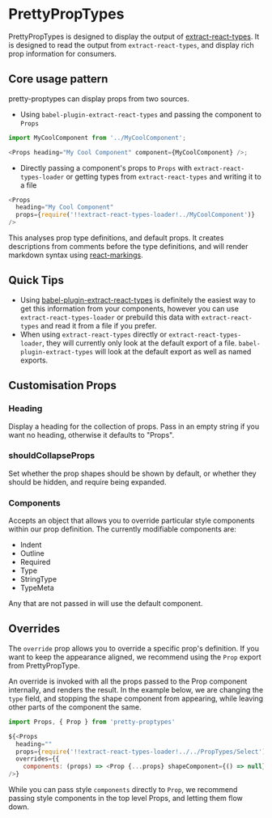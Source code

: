 # PrettyPropTypes

PrettyPropTypes is designed to display the output of
[extract-react-types](https://www.npmjs.com/package/extract-react-types). It is
designed to read the output from `extract-react-types`, and display rich prop
information for consumers.

## Core usage pattern

pretty-proptypes can display props from two sources.

- Using `babel-plugin-extract-react-types` and passing the component to `Props`

```js
import MyCoolComponent from '../MyCoolComponent';

<Props heading="My Cool Component" component={MyCoolComponent} />;
```

- Directly passing a component's props to `Props` with `extract-react-types-loader` or getting types from `extract-react-types` and writing it to a file

```js
<Props
  heading="My Cool Component"
  props={require('!!extract-react-types-loader!../MyCoolComponent')}
/>
```

This analyses prop type definitions, and default props. It creates descriptions
from comments before the type definitions, and will render markdown syntax using [react-markings](https://www.npmjs.com/package/react-markings).

## Quick Tips

- Using [babel-plugin-extract-react-types](https://www.npmjs.com/package/babel-plugin-extract-react-types)
  is definitely the easiest way to get this information from your components, however
  you can use `extract-react-types-loader` or prebuild this data with `extract-react-types` and read it from a file if
  you prefer.
- When using `extract-react-types` directly or `extract-react-types-loader`, they will currently only look at the default export
  of a file. `babel-plugin-extract-types` will look at the default export as well as named exports.

## Customisation Props

### Heading

Display a heading for the collection of props. Pass in an empty string if you want
no heading, otherwise it defaults to "Props".

### shouldCollapseProps

Set whether the prop shapes should be shown by default, or whether they should
be hidden, and require being expanded.

### Components

Accepts an object that allows you to override particular style components within
our prop definition. The currently modifiable components are:

- Indent
- Outline
- Required
- Type
- StringType
- TypeMeta

Any that are not passed in will use the default component.

## Overrides

The `override` prop allows you to override a specific prop's definition. If you
want to keep the appearance aligned, we recommend using the `Prop` export from
PrettyPropType.

An override is invoked with all the props passed to the Prop component internally,
and renders the result. In the example below, we are changing the `type` field,
and stopping the shape component from appearing, while leaving other parts of the
component the same.

```js
import Props, { Prop } from 'pretty-proptypes'

${<Props
  heading=""
  props={require('!!extract-react-types-loader!../../PropTypes/Select')}
  overrides={{
    components: (props) => <Prop {...props} shapeComponent={() => null} type="All Components Object" /> }}
/>}
```

While you can pass style `components` directly to `Prop`, we recommend passing
style components in the top level Props, and letting them flow down.

